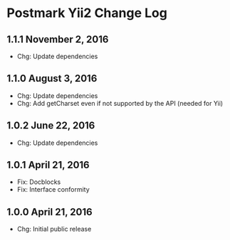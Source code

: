 Postmark Yii2 Change Log
========================

1.1.1 November 2, 2016
----------------------

 - Chg: Update dependencies

1.1.0 August 3, 2016
--------------------

 - Chg: Update dependencies
 - Chg: Add getCharset even if not supported by the API (needed for Yii)

1.0.2 June 22, 2016
-------------------

 - Chg: Update dependencies

1.0.1 April 21, 2016
--------------------

 - Fix: Docblocks
 - Fix: Interface conformity

1.0.0 April 21, 2016
--------------------

 - Chg: Initial public release
